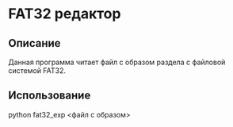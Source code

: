# FAT32 редактор

## Описание
Данная программа читает файл с образом раздела с файловой системой FAT32.


## Использование
python fat32_exp <файл с образом>
